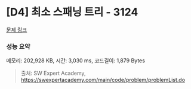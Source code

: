 # [D4] 최소 스패닝 트리 - 3124 

[문제 링크](https://swexpertacademy.com/main/code/problem/problemDetail.do?contestProbId=AV_mSnmKUckDFAWb) 

### 성능 요약

메모리: 202,928 KB, 시간: 3,030 ms, 코드길이: 1,879 Bytes



> 출처: SW Expert Academy, https://swexpertacademy.com/main/code/problem/problemList.do